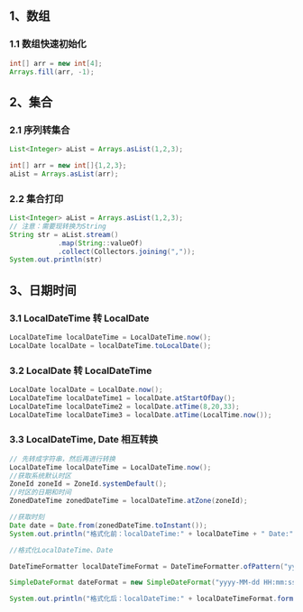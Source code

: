 ## 1、数组

### 1.1 数组快速初始化
```java
int[] arr = new int[4];
Arrays.fill(arr, -1);
```



## 2、集合

### 2.1 序列转集合
```java
List<Integer> aList = Arrays.asList(1,2,3);

int[] arr = new int[]{1,2,3};
aList = Arrays.asList(arr);
```

### 2.2 集合打印

```java
List<Integer> aList = Arrays.asList(1,2,3);
// 注意：需要现转换为String
String str = aList.stream()
			.map(String::valueOf)
			.collect(Collectors.joining(","));
System.out.println(str)
```


## 3、日期时间

### 3.1 LocalDateTime 转 LocalDate
  
```java
LocalDateTime localDateTime = LocalDateTime.now();
LocalDate localDate = localDateTime.toLocalDate();
```


### 3.2 LocalDate 转 LocalDateTime

```java
LocalDate localDate = LocalDate.now();
LocalDateTime localDateTime1 = localDate.atStartOfDay();
LocalDateTime localDateTime2 = localDate.atTime(8,20,33);
LocalDateTime localDateTime3 = localDate.atTime(LocalTime.now());
```


### 3.3 LocalDateTime, Date 相互转换

```java
// 先转成字符串，然后再进行转换
LocalDateTime localDateTime = LocalDateTime.now();
//获取系统默认时区
ZoneId zoneId = ZoneId.systemDefault();
//时区的日期和时间
ZonedDateTime zonedDateTime = localDateTime.atZone(zoneId);

//获取时刻
Date date = Date.from(zonedDateTime.toInstant());
System.out.println("格式化前：localDateTime:" + localDateTime + " Date:" + date);

//格式化LocalDateTime、Date

DateTimeFormatter localDateTimeFormat = DateTimeFormatter.ofPattern("yyyy-MM-dd HH:mm:ss");

SimpleDateFormat dateFormat = new SimpleDateFormat("yyyy-MM-dd HH:mm:ss");

System.out.println("格式化后：localDateTime:" + localDateTimeFormat.format(localDateTime) + " Date:" + dateFormat.format(date));
```
